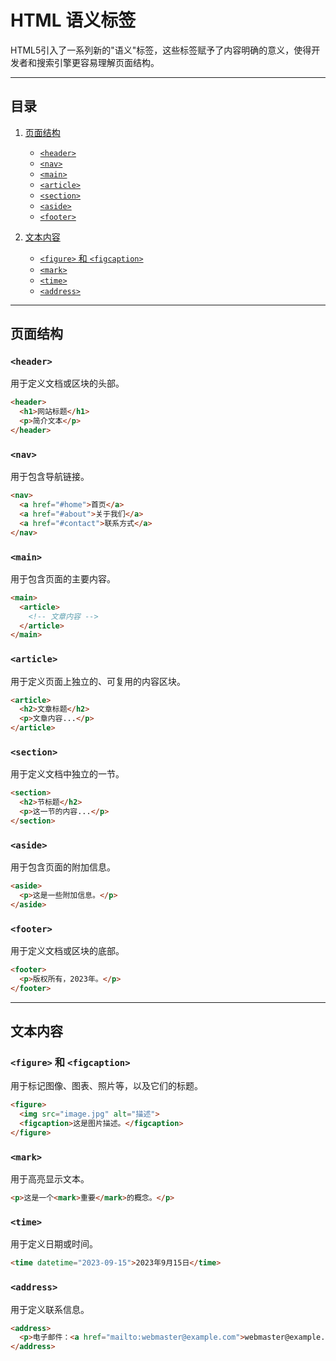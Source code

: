 # HTML 语义标签

HTML5引入了一系列新的"语义"标签，这些标签赋予了内容明确的意义，使得开发者和搜索引擎更容易理解页面结构。

---

## 目录

1. [页面结构](#页面结构)
    - [`<header>`](#header)
    - [`<nav>`](#nav)
    - [`<main>`](#main)
    - [`<article>`](#article)
    - [`<section>`](#section)
    - [`<aside>`](#aside)
    - [`<footer>`](#footer)
  
2. [文本内容](#文本内容)
    - [`<figure>` 和 `<figcaption>`](#figure-和-figcaption)
    - [`<mark>`](#mark)
    - [`<time>`](#time)
    - [`<address>`](#address)

---

## 页面结构

### `<header>`

用于定义文档或区块的头部。

```html
<header>
  <h1>网站标题</h1>
  <p>简介文本</p>
</header>
```

### `<nav>`

用于包含导航链接。

```html
<nav>
  <a href="#home">首页</a>
  <a href="#about">关于我们</a>
  <a href="#contact">联系方式</a>
</nav>
```

### `<main>`

用于包含页面的主要内容。

```html
<main>
  <article>
    <!-- 文章内容 -->
  </article>
</main>
```

### `<article>`

用于定义页面上独立的、可复用的内容区块。

```html
<article>
  <h2>文章标题</h2>
  <p>文章内容...</p>
</article>
```

### `<section>`

用于定义文档中独立的一节。

```html
<section>
  <h2>节标题</h2>
  <p>这一节的内容...</p>
</section>
```

### `<aside>`

用于包含页面的附加信息。

```html
<aside>
  <p>这是一些附加信息。</p>
</aside>
```

### `<footer>`

用于定义文档或区块的底部。

```html
<footer>
  <p>版权所有，2023年。</p>
</footer>
```

---

## 文本内容

### `<figure>` 和 `<figcaption>`

用于标记图像、图表、照片等，以及它们的标题。

```html
<figure>
  <img src="image.jpg" alt="描述">
  <figcaption>这是图片描述。</figcaption>
</figure>
```

### `<mark>`

用于高亮显示文本。

```html
<p>这是一个<mark>重要</mark>的概念。</p>
```

### `<time>`

用于定义日期或时间。

```html
<time datetime="2023-09-15">2023年9月15日</time>
```

### `<address>`

用于定义联系信息。

```html
<address>
  <p>电子邮件：<a href="mailto:webmaster@example.com">webmaster@example.com</a></p>
</address>
```

